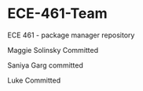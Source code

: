 # ECE-461-Team
ECE 461 - package manager repository

Maggie Solinsky Committed 

Saniya Garg committed 

Luke Committed
